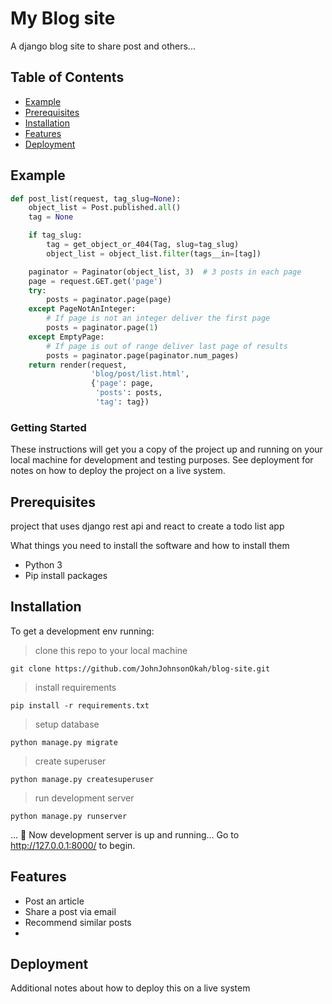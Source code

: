 # My Blog site

A django blog site to share post and others...

## Table of Contents

- [Example](#example)
- [Prerequisites](#prerequisites)
- [Installation](#installation)
- [Features](#features)
- [Deployment](#deployment)

## Example

```python
def post_list(request, tag_slug=None):
    object_list = Post.published.all()
    tag = None

    if tag_slug:
        tag = get_object_or_404(Tag, slug=tag_slug)
        object_list = object_list.filter(tags__in=[tag])

    paginator = Paginator(object_list, 3)  # 3 posts in each page
    page = request.GET.get('page')
    try:
        posts = paginator.page(page)
    except PageNotAnInteger:
        # If page is not an integer deliver the first page
        posts = paginator.page(1)
    except EmptyPage:
        # If page is out of range deliver last page of results
        posts = paginator.page(paginator.num_pages)
    return render(request,
                  'blog/post/list.html',
                  {'page': page,
                   'posts': posts,
                   'tag': tag})
```

### Getting Started

These instructions will get you a copy of the project up and running on your local machine for development and testing purposes. See deployment for notes on how to deploy the project on a live system.

## Prerequisites

project that uses django rest api and react to create a todo list app

What things you need to install the software and how to install them

- Python 3
- Pip install packages

## Installation

To get a development env running:

> clone this repo to your local machine

```
git clone https://github.com/JohnJohnsonOkah/blog-site.git
```

> install requirements

```
pip install -r requirements.txt
```

> setup database

```
python manage.py migrate
```

> create superuser

```
python manage.py createsuperuser
```

> run development server

```
python manage.py runserver
```

... 👯 Now development server is up and running...
Go to http://127.0.0.1:8000/ to begin.

## Features

- Post an article
- Share a post via email
- Recommend similar posts
-

## Deployment

Additional notes about how to deploy this on a live system
